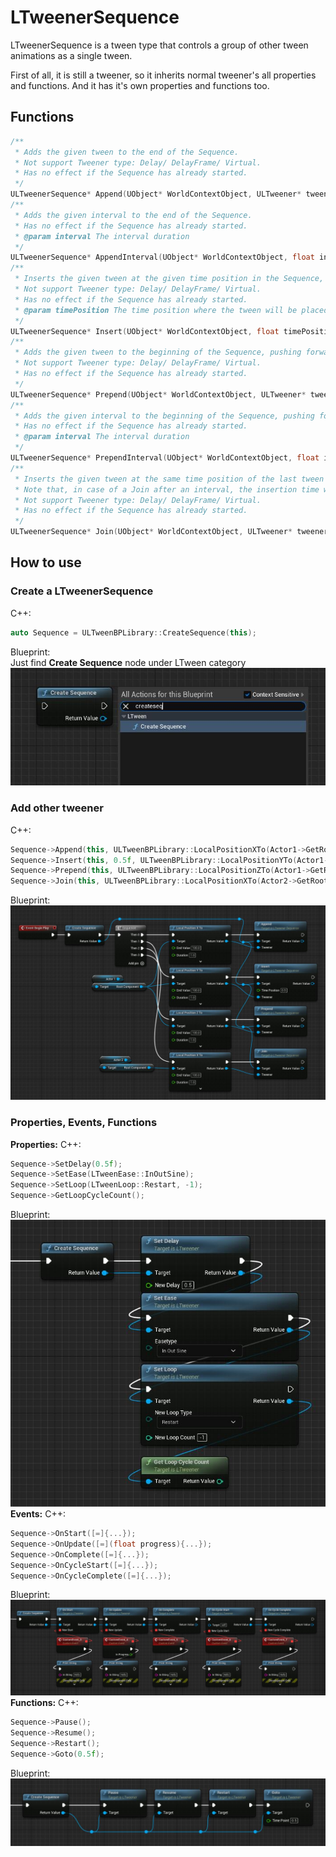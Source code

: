 # LTweenerSequence
LTweenerSequence is a tween type that controls a group of other tween animations as a single tween.  

First of all, it is still a tweener, so it inherits normal tweener's all properties and functions. And it has it's own properties and functions too.

## Functions
```c++
/**
 * Adds the given tween to the end of the Sequence.
 * Not support Tweener type: Delay/ DelayFrame/ Virtual.
 * Has no effect if the Sequence has already started.
 */
ULTweenerSequence* Append(UObject* WorldContextObject, ULTweener* tweener);
/**
 * Adds the given interval to the end of the Sequence.
 * Has no effect if the Sequence has already started.
 * @param interval The interval duration
 */
ULTweenerSequence* AppendInterval(UObject* WorldContextObject, float interval);
/**
 * Inserts the given tween at the given time position in the Sequence, automatically adding an interval if needed.
 * Not support Tweener type: Delay/ DelayFrame/ Virtual.
 * Has no effect if the Sequence has already started.
 * @param timePosition The time position where the tween will be placed
 */
ULTweenerSequence* Insert(UObject* WorldContextObject, float timePosition, ULTweener* tweener);
/**
 * Adds the given tween to the beginning of the Sequence, pushing forward the other nested content.
 * Not support Tweener type: Delay/ DelayFrame/ Virtual.
 * Has no effect if the Sequence has already started.
 */
ULTweenerSequence* Prepend(UObject* WorldContextObject, ULTweener* tweener);
/**
 * Adds the given interval to the beginning of the Sequence, pushing forward the other nested content.
 * Has no effect if the Sequence has already started.
 * @param interval The interval duration
 */
ULTweenerSequence* PrependInterval(UObject* WorldContextObject, float interval);
/**
 * Inserts the given tween at the same time position of the last tween added to the Sequence.
 * Note that, in case of a Join after an interval, the insertion time will be the time where the interval starts, not where it finishes.
 * Not support Tweener type: Delay/ DelayFrame/ Virtual.
 * Has no effect if the Sequence has already started.
 */
ULTweenerSequence* Join(UObject* WorldContextObject, ULTweener* tweener);
```
## How to use
### Create a LTweenerSequence
C++:
```c++
auto Sequence = ULTweenBPLibrary::CreateSequence(this);
```
Blueprint:  
Just find **Create Sequence** node under LTween category
![](./CreateSequence.jpg)
### Add other tweener
C++:
```c++
Sequence->Append(this, ULTweenBPLibrary::LocalPositionXTo(Actor1->GetRootComponent(), 100, 1.0f));
Sequence->Insert(this, 0.5f, ULTweenBPLibrary::LocalPositionYTo(Actor1->GetRootComponent(), 100, 1.0f));
Sequence->Prepend(this, ULTweenBPLibrary::LocalPositionZTo(Actor1->GetRootComponent(), 100, 1.0f));
Sequence->Join(this, ULTweenBPLibrary::LocalPositionXTo(Actor2->GetRootComponent(), 100, 1.0f));
```
Blueprint:
![](./AddTweener.jpg)
### Properties, Events, Functions
**Properties:**
C++:
```c++
Sequence->SetDelay(0.5f);
Sequence->SetEase(LTweenEase::InOutSine);
Sequence->SetLoop(LTweenLoop::Restart, -1);
Sequence->GetLoopCycleCount();
```
Blueprint:
![](./Properties.jpg)
**Events:**
C++:
```c++
Sequence->OnStart([=]{...});
Sequence->OnUpdate([=](float progress){...});
Sequence->OnComplete([=]{...});
Sequence->OnCycleStart([=]{...});
Sequence->OnCycleComplete([=]{...});
```
Blueprint:
![](./Events.jpg)
**Functions:**
C++:
```c++
Sequence->Pause();
Sequence->Resume();
Sequence->Restart();
Sequence->Goto(0.5f);
```
Blueprint:
![](./Functions.jpg)
